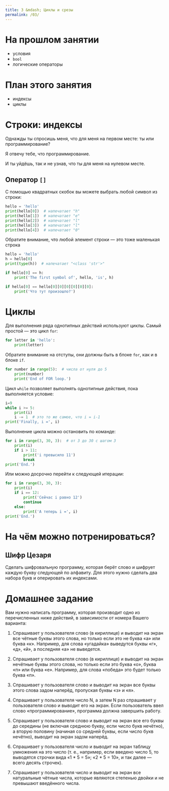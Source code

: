 ```yaml
---
title: 3 &mdash; Циклы и срезы
permalink: /03/
---
```



# На прошлом занятии
* условия
* `bool`
* логические операторы

# План этого занятия
* индексы
* циклы

# Строки: индексы

Однажды ты спросишь меня, что для меня на первом месте: ты или программирование?

Я отвечу тебе, что программирование. 

И ты уйдёшь, так и не узнав, что ты для меня на нулевом месте.

## Оператор `[]`

С помощью квадратных скобок вы можете выбрать любой символ из строки:

```python
hello = 'hello'
print(hello[0])  # напечатает "h"
print(hello[1])  # напечатает "e"
print(hello[2])  # напечатает "l"
print(hello[3])  # напечатает "l"
print(hello[4])  # напечатает "0"
```

Обратите внимание, что любой элемент строки — это тоже маленькая строка

```python
hello = 'hello'
h = hello[0]
print(type(h))  # напечатает "<class 'str'>"

if hello[0] == h:
    print('The first symbol of', hello, 'is', h)

if hello[0] == hello[0][0][0][0][0][0]:
    print('Что тут произошло?')
```

# Циклы

Для выполнения ряда однотипных действий используют циклы. Самый простой — это цикл `for`:

```python
for letter in 'hello':
    print(letter)
```

Обратите внимание на отступы, они должны быть в блоке `for`, как и в блоке `if`.

```python
for number in range(5):  # числа от нуля до 5
    print(number)
    print('End of FOR loop.')
```

Цикл `while` позволяет выполнять однотипные действия, пока выполняется условие:

```python
i=9
while i >= 5:
    print(i)
    i -= 1  # это то же самое, что i = i-1
print('Finally, i =', i)
```

Выполнение цикла можно остановить по команде:

```python
for i in range(3, 30, 3):  # от 3 до 30 с шагом 3
    print(i)
    if i > 11:
        print('i превысило 11')
        break
print('End.')
```

Или можно досрочно перейти к следующей итерации:

```python
for i in range(3, 30, 3):
    print(i)
    if i == 12:
        print('Сейчас i равно 12')
        continue
    else:
        print('А теперь i =', i)
print('End.')
```

# На чём можно потренироваться?

## Шифр Цезаря

Сделать шифровальную программу, которая берёт слово и шифрует каждую букву следующей по алфавиту. Для этого нужно сделать два набора букв и оперировать их индексами.

# Домашнее задание

Вам нужно написать программу, которая производит одно из перечисленных ниже действий, в зависимости от номера Вашего варианта:

1. Спрашивает у пользователя слово (в кириллице) и выводит на экран все чётные буквы этого слова, но только если это не буква «а» или буква «к». Например, для слова «угадайка» выведутся буквы «г», «д», «й», а последняя «а» не выведется.

2. Спрашивает у пользователя слово (в кириллице) и выводит на экран нечётные буквы этого слова, но только если это буква «о»,  буква «п» или буква «е». Например, для слова «победа» это будет только буква «п».

3. Спрашивает у пользователя слово и выводит на экран все буквы этого слова задом наперёд, пропуская буквы «з» и «я».

4. Спрашивает у пользователя число N, а затем N раз спрашивает у пользователя слово  и выводит его на экран. Если пользователь ввел слово «программирование», программа должна завершить работу.

5. Спрашивает у пользователя слово и выводит на экран все его буквы до середины (не включая среднюю букву, если число букв нечётно), а вторую половину (начиная со средней буквы, если число букв нечётно), выводит на экран задом наперёд.

6. Спрашивает у пользователя число и выводит на экран таблицу умножения на это число (т. е., например, если введено число 5, то выводятся строчки вида «1 * 5 = 5»; «2 * 5 = 10», и так далее — всего десять строчек).

7. Спрашивает у пользователя число и выводит на экран все натуральные чётные числа, которые являются степенью двойки и не превышают введённого числа.
